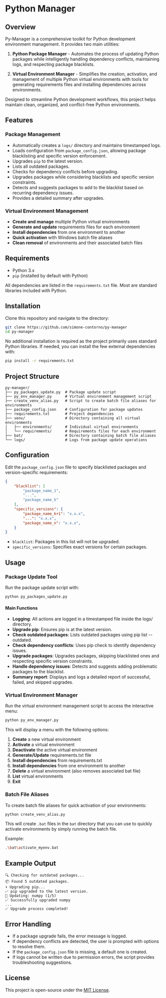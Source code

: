 # Python Manager

## Overview
Py-Manager is a comprehensive toolkit for Python development environment management. It provides two main utilities:

1. **Python Package Manager** - Automates the process of updating Python packages while intelligently handling dependency conflicts, maintaining logs, and respecting package blacklists.

2. **Virtual Environment Manager** - Simplifies the creation, activation, and management of multiple Python virtual environments with tools for generating requirements files and installing dependencies across environments.

Designed to streamline Python development workflows, this project helps maintain clean, organized, and conflict-free Python environments.

## Features

### Package Management
- Automatically creates a `logs/` directory and maintains timestamped logs.
- Loads configuration from `package_config.json`, allowing package blacklisting and specific version enforcement.
- Upgrades `pip` to the latest version.
- Lists all outdated packages.
- Checks for dependency conflicts before upgrading.
- Upgrades packages while considering blacklists and specific version constraints.
- Detects and suggests packages to add to the blacklist based on recurring dependency issues.
- Provides a detailed summary after upgrades.

### Virtual Environment Management
- **Create and manage** multiple Python virtual environments
- **Generate and update** requirements files for each environment
- **Install dependencies** from one environment to another
- **Quick activation** with Windows batch file aliases
- **Clean removal** of environments and their associated batch files

## Requirements
- Python 3.x
- `pip` (installed by default with Python)

All dependencies are listed in the `requirements.txt` file. Most are standard libraries included with Python.

## Installation
Clone this repository and navigate to the directory:

```bash
git clone https://github.com/simone-contorno/py-manager
cd py-manager
```

No additional installation is required as the project primarily uses standard Python libraries. If needed, you can install the few external dependencies with:

```bash
pip install -r requirements.txt
```

## Project Structure

```
py-manager/
├── py_packages_update.py  # Package update script
├── py_env_manager.py      # Virtual environment management script
├── create_venv_alias.py   # Script to create batch file aliases for environments
├── package_config.json    # Configuration for package updates
├── requirements.txt       # Project dependencies
├── venv/                  # Directory containing all virtual environments
│   ├── environments/      # Individual virtual environments
│   └── requirements/      # Requirements files for each environment
├── bat/                   # Directory containing batch file aliases
└── logs/                  # Logs from package update operations
```

## Configuration
Edit the `package_config.json` file to specify blacklisted packages and version-specific requirements:

```json
{
    "blacklist": [
        "package_name_1",
        "...", 
        "package_name_k"
    ],
    "specific_versions": {
        "package_name_k+1": "x.x.x",
        "...": "x.x.x",
        "package_name_n": "x.x.x",
    }
}
```

- `blacklist`: Packages in this list will not be upgraded.
- `specific_versions`: Specifies exact versions for certain packages.

## Usage

### Package Update Tool
Run the package update script with:

```bash
python py_packages_update.py
```

#### Main Functions
- **Logging**: All actions are logged in a timestamped file inside the logs/ directory.
- **Upgrade pip**: Ensures pip is at the latest version.
- **Check outdated packages**: Lists outdated packages using pip list --outdated.
- **Check dependency conflicts**: Uses pip check to identify dependency issues.
- **Upgrade packages**: Upgrades packages, skipping blacklisted ones and respecting specific version constraints.
- **Handle dependency issues**: Detects and suggests adding problematic packages to the blacklist.
- **Summary report**: Displays and logs a detailed report of successful, failed, and skipped upgrades.

### Virtual Environment Manager
Run the virtual environment management script to access the interactive menu:

```bash
python py_env_manager.py
```

This will display a menu with the following options:

1. **Create** a new virtual environment
2. **Activate** a virtual environment
3. **Deactivate** the active virtual environment
4. **Generate/Update** requirements.txt file
5. **Install dependencies** from requirements.txt
6. **Install dependencies** from one environment to another
7. **Delete** a virtual environment (also removes associated bat file)
8. **List** virtual environments
9. **Exit**

### Batch File Aliases
To create batch file aliases for quick activation of your environments:

```bash
python create_venv_alias.py
```

This will create `.bat` files in the `bat` directory that you can use to quickly activate environments by simply running the batch file.

Example:
```bash
.\bat\activate_myenv.bat
```

## Example Output
```plaintext
🔍 Checking for outdated packages...
📦 Found 5 outdated packages.
⬆️ Upgrading pip...
✅ pip upgraded to the latest version.
🔄 Updating: numpy (1/5)
✅ Successfully upgraded numpy
...
✅ Upgrade process completed!
```

## Error Handling
- If a package upgrade fails, the error message is logged.
- If dependency conflicts are detected, the user is prompted with options to resolve them.
- If the `package_config.json` file is missing, a default one is created.
- If logs cannot be written due to permission errors, the script provides troubleshooting suggestions.

## License
This project is open-source under the [MIT License](LICENSE).
